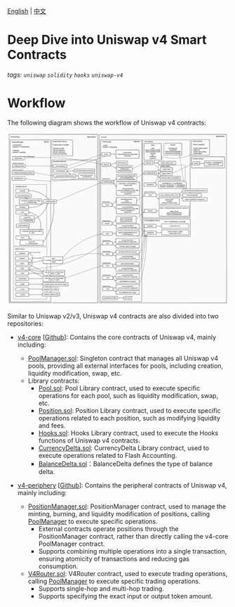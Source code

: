 [English](./README.md) | [中文](./README_zh.md)

# Deep Dive into Uniswap v4 Smart Contracts

###### tags: `uniswap` `solidity` `hooks` `uniswap-v4`

# Workflow

The following diagram shows the workflow of Uniswap v4 contracts:

![](./assets/uniswap-v4-workflow.png)

Similar to Uniswap v2/v3, Uniswap v4 contracts are also divided into two repositories:

* [v4-core](./v4-core/en/README.md) [[Github](https://github.com/Uniswap/v4-core)]: Contains the core contracts of Uniswap v4, mainly including:
    * [PoolManager.sol](./v4-core/en/PoolManager.md): Singleton contract that manages all Uniswap v4 pools, providing all external interfaces for pools, including creation, liquidity modification, swap, etc.
    * Library contracts:
        * [Pool.sol](./v4-core/en/PoolLibrary.md): Pool Library contract, used to execute specific operations for each pool, such as liquidity modification, swap, etc.
        * [Position.sol](./v4-core/en/PositionLibrary.md): Position Library contract, used to execute specific operations related to each position, such as modifying liquidity and fees.
        * [Hooks.sol](./v4-core/en/HooksLibrary.md): Hooks Library contract, used to execute the Hooks functions of Uniswap v4 contracts.
        * [CurrencyDelta.sol](./v4-core/en/CurrencyDeltaLibrary.md): CurrencyDelta Library contract, used to execute operations related to Flash Accounting.
        * [BalanceDelta.sol](./v4-core/en/BalanceDelta.md)：BalanceDelta defines the type of balance delta.

* [v4-periphery](./v4-periphery/en/README.md) [[Github](https://github.com/Uniswap/v4-periphery/)]: Contains the peripheral contracts of Uniswap v4, mainly including:
    * [PositionManager.sol](./v4-periphery/en/PositionManager.md): PositionManager contract, used to manage the minting, burning, and liquidity modification of positions, calling [PoolManager](./v4-core/en/PoolManager.md) to execute specific operations.
        * External contracts operate positions through the PositionManager contract, rather than directly calling the v4-core PoolManager contract.
        * Supports combining multiple operations into a single transaction, ensuring atomicity of transactions and reducing gas consumption.
    * [V4Router.sol](./v4-periphery/en/V4Router.md): V4Router contract, used to execute trading operations, calling [PoolManager](./v4-core/en/PoolManager.md) to execute specific trading operations.
        * Supports single-hop and multi-hop trading.
        * Supports specifying the exact input or output token amount.
